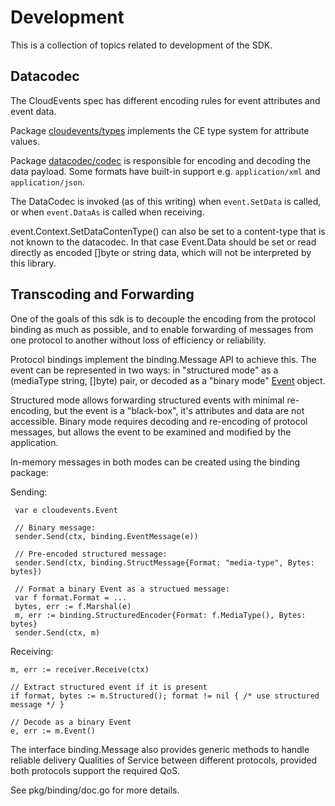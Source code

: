 # Development

This is a collection of topics related to development of the SDK.

## Datacodec

The CloudEvents spec has different encoding rules for event attributes and event data.

Package [cloudevents/types][cloudevents.types] implements the CE type system
for attribute values.

Package [datacodec/codec][datacodec.codec] is responsible for encoding and decoding the data
payload.  Some formats have built-in support e.g. `application/xml` and `application/json`.

The DataCodec is invoked (as of this writing) when `event.SetData` is called, or
when `event.DataAs` is called when receiving.

event.Context.SetDataContenType() can also be set to a content-type that is not
known to the datacodec. In that case Event.Data should be set or read directly as
encoded []byte or string data, which will not be interpreted by this library.

## Transcoding and Forwarding

One of the goals of this sdk is to decouple the encoding from the protocol
binding as much as possible, and to enable forwarding of messages from one
protocol to another without loss of efficiency or reliability.

Protocol bindings implement the binding.Message API to achieve this. The event
can be represented in two ways: in "structured mode" as a (mediaType string, []byte)
pair, or decoded as a "binary mode" [Event][cloudevents.event] object.

Structured mode allows forwarding structured events with minimal re-encoding,
but the event is a "black-box", it's attributes and data are not
accessible. Binary mode requires decoding and re-encoding of protocol messages,
but allows the event to be examined and modified by the application.

In-memory messages in both modes can be created using the binding package:

Sending:

```
 var e cloudevents.Event

 // Binary message:
 sender.Send(ctx, binding.EventMessage(e))

 // Pre-encoded structured message:
 sender.Send(ctx, binding.StructMessage{Format: "media-type", Bytes: bytes})

 // Format a binary Event as a structued message:
 var f format.Format = ...
 bytes, err := f.Marshal(e)
 m, err := binding.StructuredEncoder{Format: f.MediaType(), Bytes: bytes}
 sender.Send(ctx, m)
```

Receiving:

```
m, err := receiver.Receive(ctx)

// Extract structured event if it is present
if format, bytes := m.Structured(); format != nil { /* use structured message */ }

// Decode as a binary Event
e, err := m.Event()
```

The interface binding.Message also provides generic methods to handle reliable
delivery Qualities of Service between different protocols, provided both
protocols support the required QoS.

See pkg/binding/doc.go for more details.


[cloudevents.event]: ../pkg/cloudevents/event.go
[cloudevents.types]: ../pkg/cloudevents/types/doc.go
[transport.transport]: ../pkg/cloudevents/transport/transport.go
[transport.message]: ../pkg/cloudevents/transport/message.go
[transport.codec]: ../pkg/cloudevents/transport/codec.go
[datacodec.codec]: ../pkg/cloudevents/datacodec/codec.go

